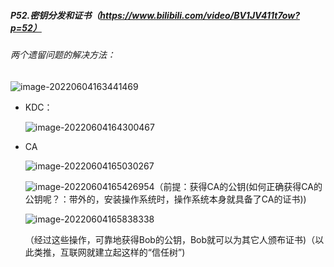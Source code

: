 ##### P52.密钥分发和证书（https://www.bilibili.com/video/BV1JV411t7ow?p=52）

###### 两个遗留问题的解决方法：

![image-20220604163441469](C:\Users\呵\AppData\Roaming\Typora\typora-user-images\image-20220604163441469.png)

- KDC：

  ![image-20220604164300467](C:\Users\呵\AppData\Roaming\Typora\typora-user-images\image-20220604164300467.png)

- CA

  ![image-20220604165030267](C:\Users\呵\AppData\Roaming\Typora\typora-user-images\image-20220604165030267.png)

  ![image-20220604165426954](C:\Users\呵\AppData\Roaming\Typora\typora-user-images\image-20220604165426954.png)（前提：获得CA的公钥(如何正确获得CA的公钥呢？：带外的，安装操作系统时，操作系统本身就具备了CA的证书))

  ![image-20220604165838338](C:\Users\呵\AppData\Roaming\Typora\typora-user-images\image-20220604165838338.png)

  （经过这些操作，可靠地获得Bob的公钥，Bob就可以为其它人颁布证书)（以此类推，互联网就建立起这样的“信任树”)
